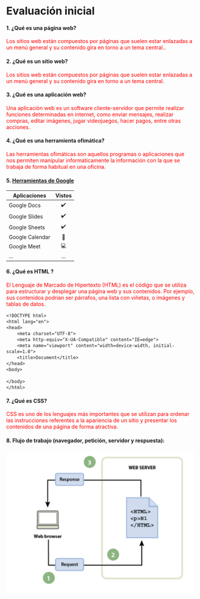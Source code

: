 # Evaluación inicial

#### 1. ¿Qué es una página web?
<span style="color:red">Los sitios web están compuestos por páginas que suelen estar enlazadas a un menú general y su contenido gira en torno a un tema central.</span>.
#### 2. ¿Qué es un sitio web?
<font color="red">Los sitios web están compuestos por páginas que suelen estar enlazadas a un menú general y su contenido gira en torno a un tema central.</font>
#### 3. ¿Qué es una aplicación web?
<font color="red">Una aplicación web es un software cliente-servidor que permite realizar funciones determinadas en internet, como enviar mensajes, realizar compras, editar imágenes, jugar videojuegos, hacer pagos, entre otras acciones.</font>
#### 4. ¿Qué es una herramienta ofimática?
<font color="red">Las herramientas ofimáticas son aquellos programas o aplicaciones que nos permiten manipular informáticamente la información con la que se trabaja de forma habitual en una oficina.</font>

#### 5. [Herramientas de Google](https://www.google.com/intl/es-419/chrome/browser-tools/ "Herramientas de Google:")

|Aplicaciones | Vistos |
|----------|:----------:|
|Google Docs|✔️|
|Google Slides|✔️|
|Google Sheets|✔️|
|Google Calendar|📅|
|Google Meet|💻|
|...|...|

#### 6. ¿Qué es HTML ?
<font color="red">El Lenguaje de Marcado de Hipertexto (HTML) es el código que se utiliza para estructurar y desplegar una página web y sus contenidos. Por ejemplo, sus contenidos podrían ser párrafos, una lista con viñetas, o imágenes y tablas de datos.</font>

```
<!DOCTYPE html>
<html lang="en">
<head>
    <meta charset="UTF-8">
    <meta http-equiv="X-UA-Compatible" content="IE=edge">
    <meta name="viewport" content="width=device-width, initial-scale=1.0">
    <title>Document</title>
</head>  
<body>

</body>
</html>
```
#### 7. ¿Qué es CSS?
<font color="red">CSS es uno de los lenguajes más importantes que se utilizan para ordenar las instrucciones referentes a la apariencia de un sitio y presentar los contenidos de una página de forma atractiva.</font>

#### 8. Flujo de trabajo (navegador, petición, servidor y respuesta):
![Alt text](image.png)





